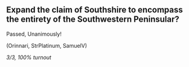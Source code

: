 ---
---

## Expand the claim of Southshire to encompass the entirety of the Southwestern Peninsular?

Passed, Unanimously!

(Orinnari, StrPlatinum, SamuelV)

_3/3, 100% turnout_

